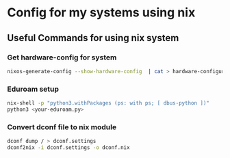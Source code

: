 # Config for my systems using nix

## Useful Commands for using nix system
### Get hardware-config for system
```bash
nixos-generate-config --show-hardware-config  | cat > hardware-configuration.nix
```
### Eduroam setup
```bash
nix-shell -p "python3.withPackages (ps: with ps; [ dbus-python ])"
python3 <your-eduroam.py>
```
### Convert dconf file to nix module
```bash
dconf dump / > dconf.settings
dconf2nix -i dconf.settings -o dconf.nix
```
